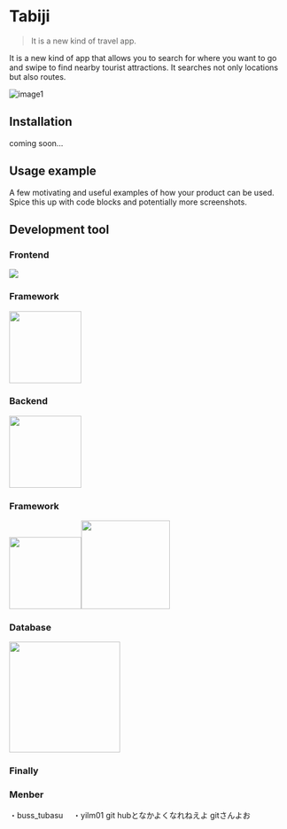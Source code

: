 # Tabiji
> It is a new kind of travel app.

It is a new kind of app that allows you to search for where you want to go and swipe to find nearby tourist attractions.
It searches not only locations but also routes.

![image1](https://user-images.githubusercontent.com/68532052/139634056-6b413940-3b8f-44dd-93c3-4b6908ab2bc9.png)

## Installation

coming soon...


## Usage example

A few motivating and useful examples of how your product can be used. Spice this up with code blocks and potentially more screenshots.
## Development tool
### Frontend

<img src="https://user-images.githubusercontent.com/68532052/139636353-a7e94393-3b84-4230-8cbf-d44c760ea8e8.png">

### Framework
<img src="https://user-images.githubusercontent.com/68532052/139639633-bb384de9-d023-40dd-a3d9-fd345ec0a21c.png" width="130px">

### Backend

<img src="https://user-images.githubusercontent.com/68532052/139637492-00062ccf-8969-43e7-8586-a3521e036f0b.png" width="130px">

### Framework



<img src="https://user-images.githubusercontent.com/68532052/139637516-7bd5af44-fd3f-4be2-a1ca-f0243b5061e4.png" width="130px"><img src="https://user-images.githubusercontent.com/68532052/139637504-5e154d5d-c2f6-4dde-8c9d-43669107c069.png" width="160px">


### Database
<img src="https://user-images.githubusercontent.com/68532052/139636452-0d118745-b13f-4469-a69a-ebce2675be64.png" width="200px">

### Finally

### Menber
 ・buss_tubasu
　・yilm01
git hubとなかよくなれねえよ
gitさんよお